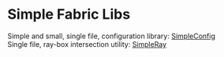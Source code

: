 # Simple Fabric Libs
Simple and small, single file, configuration library: [SimpleConfig](./simple-config/README.md)  
Single file, ray-box intersection utility: [SimpleRay](./simple-ray/README.md)
